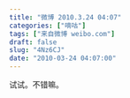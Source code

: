 ```yaml
---
title: "微博 2010.3.24 04:07"
categories: ["嘀咕"]
tags: ["来自微博 weibo.com"]
draft: false
slug: "4Nz6CJ"
date: "2010-03-24 04:07:00"
---
```


<p>试试。不错嘛。 ​​​​</p>
